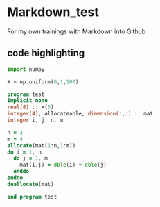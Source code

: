 # Markdown_test
For my own trainings with Markdown into Github

## code highlighting

```python
import numpy

X = np.uniform(0,1,100)
```


```fortran
program test
implicit none
real(8) :: x(3)
integer(4), allocateable, dimension(:,:) :: mat
integer i, j, n, m

n = 3
m = 4
allocate(mat(1:n,1:m))
do i = 1, n
  do j = 1, m
    mat(i,j) = dble(i) + dble(j)
  enddo
enddo
deallocate(mat)

end program test
```
